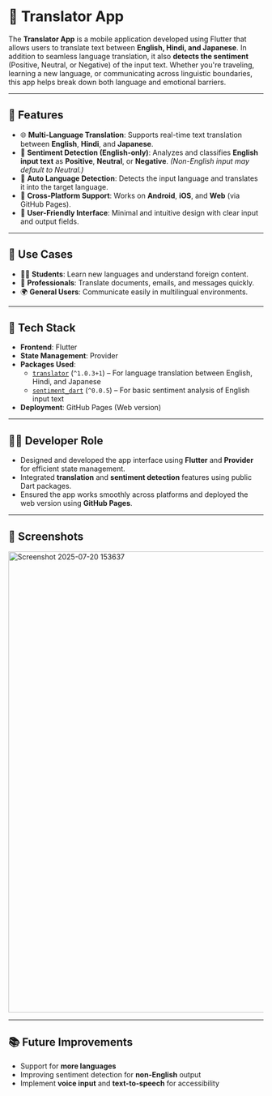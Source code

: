 # 📱 Translator App

The **Translator App** is a mobile application developed using Flutter that allows users to translate text between **English, Hindi, and Japanese**. In addition to seamless language translation, it also **detects the sentiment** (Positive, Neutral, or Negative) of the input text. Whether you're traveling, learning a new language, or communicating across linguistic boundaries, this app helps break down both language and emotional barriers.

---

## 🚀 Features

- 🌐 **Multi-Language Translation**: Supports real-time text translation between **English**, **Hindi**, and **Japanese**.
- 🧠 **Sentiment Detection (English-only)**: Analyzes and classifies **English input text** as **Positive**, **Neutral**, or **Negative**. *(Non-English input may default to Neutral.)*
- 🧭 **Auto Language Detection**: Detects the input language and translates it into the target language.
- 📲 **Cross-Platform Support**: Works on **Android**, **iOS**, and **Web** (via GitHub Pages).
- 🧼 **User-Friendly Interface**: Minimal and intuitive design with clear input and output fields.

---

## 🎯 Use Cases

- 👩‍🎓 **Students**: Learn new languages and understand foreign content.
- 💼 **Professionals**: Translate documents, emails, and messages quickly.
- 🌍 **General Users**: Communicate easily in multilingual environments.

---

## 🧰 Tech Stack

- **Frontend**: Flutter
- **State Management**: Provider
- **Packages Used**:
  - [`translator`](https://pub.dev/packages/translator) (`^1.0.3+1`) – For language translation between English, Hindi, and Japanese
  - [`sentiment_dart`](https://pub.dev/packages/sentiment_dart) (`^0.0.5`) – For basic sentiment analysis of English input text
- **Deployment**: GitHub Pages (Web version)

---

## 👩‍💻 Developer Role

- Designed and developed the app interface using **Flutter** and **Provider** for efficient state management.
- Integrated **translation** and **sentiment detection** features using public Dart packages.
- Ensured the app works smoothly across platforms and deployed the web version using **GitHub Pages**.

---

## 📸 Screenshots

<img width="1919" height="910" alt="Screenshot 2025-07-20 153637" src="https://github.com/user-attachments/assets/b0309ef2-412d-4fbf-9017-0995ee1037e7" />

---

## 📚 Future Improvements

- Support for **more languages**
- Improving sentiment detection for **non-English** output
- Implement **voice input** and **text-to-speech** for accessibility

